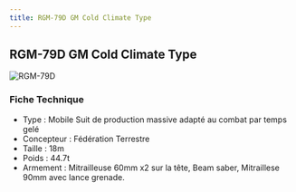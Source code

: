 ```yaml
---
title: RGM-79D GM Cold Climate Type
---
```


RGM-79D GM Cold Climate Type
----------------------------


![RGM-79D](/images/stories/saga/gundam0080/ms/federation/RGM-79D.PNG)


### Fiche Technique


* Type : Mobile Suit de production massive adapté au combat par temps gelé
* Concepteur : Fédération Terrestre
* Taille : 18m
* Poids : 44.7t
* Armement : Mitrailleuse 60mm x2 sur la tête, Beam saber, Mitraillese 90mm avec lance grenade.

